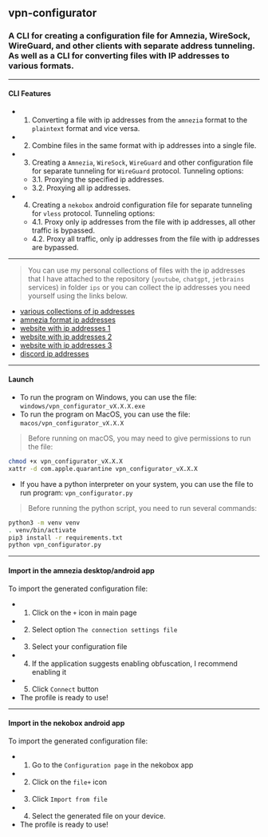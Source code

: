 ## vpn-configurator

### A CLI for creating a configuration file for Amnezia, WireSock, WireGuard, and other clients with separate address tunneling. As well as a CLI for converting files with IP addresses to various formats.

---

#### CLI Features

- 1. Converting a file with ip addresses from the `amnezia` format to the `plaintext` format and vice versa.

- 2. Combine files in the same format with ip addresses into a single file.

- 3. Creating a `Amnezia`, `WireSock`, `WireGuard` and other configuration file for separate tunneling for `WireGuard` protocol.
Tunneling options:
  - 3.1. Proxying the specified ip addresses.
  - 3.2. Proxying all ip addresses.

- 4. Creating a `nekobox` android configuration file for separate tunneling for `vless` protocol.
Tunneling options:
  - 4.1. Proxy only ip addresses from the file with ip addresses, all other traffic is bypassed.
  - 4.2. Proxy all traffic, only ip addresses from the file with ip addresses are bypassed.

---

> You can use my personal collections of files with the ip addresses that I have attached to the repository (`youtube`, `chatgpt`, `jetbrains` services) in folder `ips` or you can collect the ip addresses you need yourself using the links below.
- [various collections of ip addresses](https://gist.github.com/iamwildtuna/7772b7c84a11bf6e1385f23096a73a15)
- [amnezia format ip addresses](https://gist.github.com/iamwildtuna/ea245d39c60753db9150e5fb0da4a5b7)
- [website with ip addresses 1](https://rockblack.su/vpn/dopolnitelno/diapazon-ip-adresov)
- [website with ip addresses 2](https://rockblack.pro/vpn/dopolnitelno/diapazon-ip-adresov)
- [website with ip addresses 3](https://iplist.opencck.org)
- [discord ip addresses](https://github.com/GhostRooter0953/discord-voice-ips)

---

#### Launch
- To run the program on Windows, you can use the file: `windows/vpn_configurator_vX.X.X.exe`
- To run the program on MacOS, you can use the file: `macos/vpn_configurator_vX.X.X`
> Before running on macOS, you may need to give permissions to run the file:
```bash
chmod +x vpn_configurator_vX.X.X
xattr -d com.apple.quarantine vpn_configurator_vX.X.X
```

- If you have a python interpreter on your system, you can use the file to run program: `vpn_configurator.py`
> Before running the python script, you need to run several commands:
```bash
python3 -m venv venv
. venv/bin/activate
pip3 install -r requirements.txt
python vpn_configurator.py
```
---

#### Import in the amnezia desktop/android app
To import the generated configuration file:
- 1. Click on the `+` icon in main page
- 2. Select option `The connection settings file`
- 3. Select your configuration file
- 4. If the application suggests enabling obfuscation, I recommend enabling it
- 5. Click `Connect` button
- The profile is ready to use!

---

#### Import in the nekobox android app
To import the generated configuration file:
- 1. Go to the `Configuration page` in the nekobox app
- 2. Click on the `file+` icon
- 3. Click `Import from file`
- 4. Select the generated file on your device.
- The profile is ready to use!
